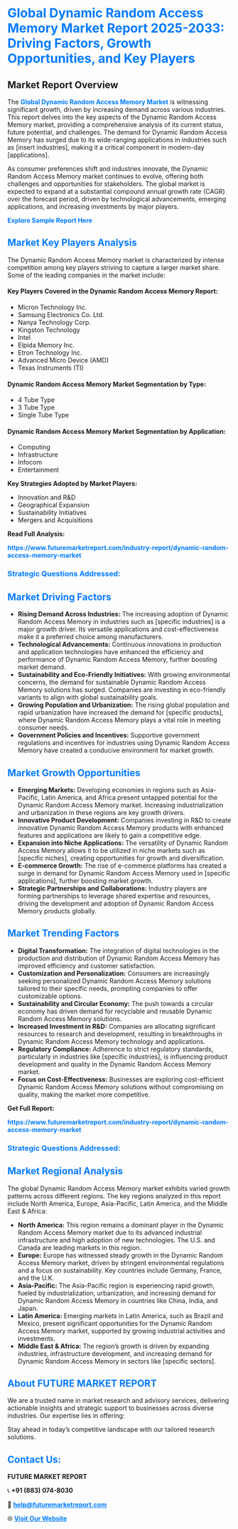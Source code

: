 <h1 style="color: #007BFF;">Global Dynamic Random Access Memory Market Report 2025-2033: Driving Factors, Growth Opportunities, and Key Players</h1>

<section id="overview">
<h2>Market Report Overview</h2>
<p>The <a href="https://www.futuremarketreport.com/industry-report/dynamic-random-access-memory-market" style="color: #007BFF; text-decoration: none;"><strong>Global Dynamic Random Access Memory Market</strong></a> is witnessing significant growth, driven by increasing demand across various industries. This report delves into the key aspects of the Dynamic Random Access Memory market, providing a comprehensive analysis of its current status, future potential, and challenges. The demand for Dynamic Random Access Memory has surged due to its wide-ranging applications in industries such as [insert industries], making it a critical component in modern-day [applications].</p>
<p>As consumer preferences shift and industries innovate, the Dynamic Random Access Memory market continues to evolve, offering both challenges and opportunities for stakeholders. The global market is expected to expand at a substantial compound annual growth rate (CAGR) over the forecast period, driven by technological advancements, emerging applications, and increasing investments by major players.</p>
</section>

<section id="overview">
<p><a href="https://www.futuremarketreport.com/request-sample/reportId=108992" style="color: #007BFF; text-decoration: none;"><strong>Explore Sample Report Here</strong></a></p>
</section>

<section id="key-players">
<h2 style="color: #007BFF;">Market Key Players Analysis</h2>
<p>The Dynamic Random Access Memory market is characterized by intense competition among key players striving to capture a larger market share. Some of the leading companies in the market include:</p>
<h4>Key Players Covered in the Dynamic Random Access Memory Report:</h4>
<ul><li>Micron Technology Inc.</li><li>Samsung Electronics Co. Ltd.</li><li>Nanya Technology Corp.</li><li>Kingston Technology</li><li>Intel</li><li>Elpida Memory Inc.</li><li>Etron Technology Inc.</li><li>Advanced Micro Device (AMD)</li><li>Texas Instruments (TI)</li></ul>
<h4>Dynamic Random Access Memory Market Segmentation by Type:</h4>
<ul><li>4 Tube Type</li><li>3 Tube Type</li><li>Single Tube Type</li></ul>

<h4>Dynamic Random Access Memory Market Segmentation by Application:</h4>
<ul><li>Computing</li><li>Infrastructure</li><li>Infocom</li><li>Entertainment</li></ul>
<p><strong>Key Strategies Adopted by Market Players:</strong></p>
<ul>
<li>Innovation and R&D</li>
<li>Geographical Expansion</li>
<li>Sustainability Initiatives</li>
<li>Mergers and Acquisitions</li>
</ul>
</section>

<section>
<p><strong>Read Full Analysis: </strong></p><a href="https://www.futuremarketreport.com/industry-report/dynamic-random-access-memory-market" style="color: #007BFF; text-decoration: none;"><strong>https://www.futuremarketreport.com/industry-report/dynamic-random-access-memory-market</strong></a>
<h3 style="color: #007BFF;">Strategic Questions Addressed:</h3>
</section>

<section id="driving-factors">
<h2 style="color: #007BFF;">Market Driving Factors</h2>
<ul>
<li><strong>Rising Demand Across Industries:</strong> The increasing adoption of Dynamic Random Access Memory in industries such as [specific industries] is a major growth driver. Its versatile applications and cost-effectiveness make it a preferred choice among manufacturers.</li>
<li><strong>Technological Advancements:</strong> Continuous innovations in production and application technologies have enhanced the efficiency and performance of Dynamic Random Access Memory, further boosting market demand.</li>
<li><strong>Sustainability and Eco-Friendly Initiatives:</strong> With growing environmental concerns, the demand for sustainable Dynamic Random Access Memory solutions has surged. Companies are investing in eco-friendly variants to align with global sustainability goals.</li>
<li><strong>Growing Population and Urbanization:</strong> The rising global population and rapid urbanization have increased the demand for [specific products], where Dynamic Random Access Memory plays a vital role in meeting consumer needs.</li>
<li><strong>Government Policies and Incentives:</strong> Supportive government regulations and incentives for industries using Dynamic Random Access Memory have created a conducive environment for market growth.</li>
</ul>
</section>

<section id="growth-opportunities">
<h2 style="color: #007BFF;">Market Growth Opportunities</h2>
<ul>
<li><strong>Emerging Markets:</strong> Developing economies in regions such as Asia-Pacific, Latin America, and Africa present untapped potential for the Dynamic Random Access Memory market. Increasing industrialization and urbanization in these regions are key growth drivers.</li>
<li><strong>Innovative Product Development:</strong> Companies investing in R&D to create innovative Dynamic Random Access Memory products with enhanced features and applications are likely to gain a competitive edge.</li>
<li><strong>Expansion into Niche Applications:</strong> The versatility of Dynamic Random Access Memory allows it to be utilized in niche markets such as [specific niches], creating opportunities for growth and diversification.</li>
<li><strong>E-commerce Growth:</strong> The rise of e-commerce platforms has created a surge in demand for Dynamic Random Access Memory used in [specific applications], further boosting market growth.</li>
<li><strong>Strategic Partnerships and Collaborations:</strong> Industry players are forming partnerships to leverage shared expertise and resources, driving the development and adoption of Dynamic Random Access Memory products globally.</li>
</ul>
</section>

<section id="trending-factors">
<h2 style="color: #007BFF;">Market Trending Factors</h2>
<ul>
<li><strong>Digital Transformation:</strong> The integration of digital technologies in the production and distribution of Dynamic Random Access Memory has improved efficiency and customer satisfaction.</li>
<li><strong>Customization and Personalization:</strong> Consumers are increasingly seeking personalized Dynamic Random Access Memory solutions tailored to their specific needs, prompting companies to offer customizable options.</li>
<li><strong>Sustainability and Circular Economy:</strong> The push towards a circular economy has driven demand for recyclable and reusable Dynamic Random Access Memory solutions.</li>
<li><strong>Increased Investment in R&D:</strong> Companies are allocating significant resources to research and development, resulting in breakthroughs in Dynamic Random Access Memory technology and applications.</li>
<li><strong>Regulatory Compliance:</strong> Adherence to strict regulatory standards, particularly in industries like [specific industries], is influencing product development and quality in the Dynamic Random Access Memory market.</li>
<li><strong>Focus on Cost-Effectiveness:</strong> Businesses are exploring cost-efficient Dynamic Random Access Memory solutions without compromising on quality, making the market more competitive.</li>
</ul>
</section>

<section>
<p><strong>Get Full Report: </strong></p><a href="https://www.futuremarketreport.com/industry-report/dynamic-random-access-memory-market" style="color: #007BFF; text-decoration: none;"><strong>https://www.futuremarketreport.com/industry-report/dynamic-random-access-memory-market</strong></a>
<h3 style="color: #007BFF;">Strategic Questions Addressed:</h3>
</section>


<section id="regional-analysis">
<h2 style="color: #007BFF;">Market Regional Analysis</h2>
<p>The global Dynamic Random Access Memory market exhibits varied growth patterns across different regions. The key regions analyzed in this report include North America, Europe, Asia-Pacific, Latin America, and the Middle East & Africa:</p>
<ul>
<li><strong>North America:</strong> This region remains a dominant player in the Dynamic Random Access Memory market due to its advanced industrial infrastructure and high adoption of new technologies. The U.S. and Canada are leading markets in this region.</li>
<li><strong>Europe:</strong> Europe has witnessed steady growth in the Dynamic Random Access Memory market, driven by stringent environmental regulations and a focus on sustainability. Key countries include Germany, France, and the U.K.</li>
<li><strong>Asia-Pacific:</strong> The Asia-Pacific region is experiencing rapid growth, fueled by industrialization, urbanization, and increasing demand for Dynamic Random Access Memory in countries like China, India, and Japan.</li>
<li><strong>Latin America:</strong> Emerging markets in Latin America, such as Brazil and Mexico, present significant opportunities for the Dynamic Random Access Memory market, supported by growing industrial activities and investments.</li>
<li><strong>Middle East & Africa:</strong> The region’s growth is driven by expanding industries, infrastructure development, and increasing demand for Dynamic Random Access Memory in sectors like [specific sectors].</li>
</ul>
</section>

<footer>
<h2 style="color: #007BFF;">About FUTURE MARKET REPORT</h2>
<p>We are a trusted name in market research and advisory services, delivering actionable insights and strategic support to businesses across diverse industries. Our expertise lies in offering:</p>

<p>Stay ahead in today’s competitive landscape with our tailored research solutions.</p>

<h2 style="color: #007BFF;">Contact Us:</h2>
<p><strong>FUTURE MARKET REPORT</strong></p>
<p>📞 <strong>+91 (883) 074-8030</strong></p>
<p>📧 <strong><a href="mailto:help@futuremarketreport.com" style="color: #007BFF;">help@futuremarketreport.com</a></strong></p>
<p>🌐 <strong><a href="https://www.futuremarketreport.com/" style="color: #007BFF;">Visit Our Website</a></strong></p>
</footer>